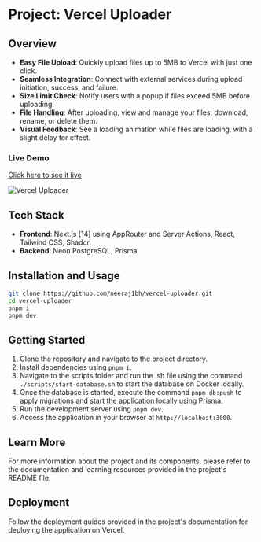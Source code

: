 # Project: Vercel Uploader

## Overview

- **Easy File Upload**: Quickly upload files up to 5MB to Vercel with just one click.
- **Seamless Integration**: Connect with external services during upload initiation, success, and failure.
- **Size Limit Check**: Notify users with a popup if files exceed 5MB before uploading.
- **File Handling**: After uploading, view and manage your files: download, rename, or delete them.
- **Visual Feedback**: See a loading animation while files are loading, with a slight delay for effect.


### Live Demo

[Click here to see it live](https://blobs.nb9t7.com/)

<img alt="Vercel Uploader" src="https://github.com/neeraj1bh/vercel-uploader/assets/55753068/2145b9d2-5e2f-4e2d-9d45-f727cef12f72">


## Tech Stack

- **Frontend**: Next.js [14] using AppRouter and Server Actions, React, Tailwind CSS, Shadcn
- **Backend**: Neon PostgreSQL, Prisma

## Installation and Usage

```bash
git clone https://github.com/neeraj1bh/vercel-uploader.git
cd vercel-uploader
pnpm i
pnpm dev
```

## Getting Started

1. Clone the repository and navigate to the project directory.
2. Install dependencies using `pnpm i`.
3. Navigate to the scripts folder and run the .sh file using the command `./scripts/start-database.sh` to start the database on Docker locally.
4. Once the database is started, execute the command `pnpm db:push` to apply migrations and start the application locally using Prisma.
5. Run the development server using `pnpm dev`.
6. Access the application in your browser at `http://localhost:3000`.


## Learn More

For more information about the project and its components, please refer to the documentation and learning resources provided in the project's README file.

## Deployment

Follow the deployment guides provided in the project's documentation for deploying the application on Vercel.
